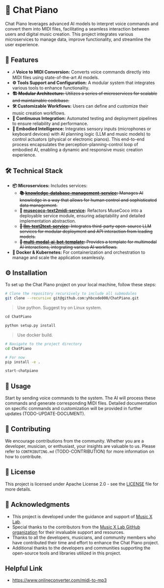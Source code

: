 # 🎹 Chat Piano

Chat Piano leverages advanced AI models to interpret voice commands and convert them into MIDI files, facilitating a seamless interaction between users and digital music creation. This project integrates various microservices to manage data, improve functionality, and streamline the user experience.

## 🌟 Features

- **🎶 Voice to MIDI Conversion:** Converts voice commands directly into MIDI files using state-of-the-art AI models.
- **⚙️ Tools Support and Configuration:** A modular system that integrates various tools to enhance functionality.
- ~~**🏗️ Modular Architecture:** Utilizes a series of microservices for scalable and maintainable codebase.~~
- **🛠️ Customizable Workflows:** Users can define and customize their music creation workflows.
- **🔄 Continuous Integration:** Automated testing and deployment pipelines to ensure reliability and performance.
- **🎹 Embodied Intelligence:** Integrates sensory inputs (microphones or keyboard devices) with AI planning logic (LLM and music models) to control actuators (physical or electronic pianos). This end-to-end process encapsulates the perception-planning-control loop of embodied AI, enabling a dynamic and responsive music creation experience.


## 🛠️ Technical Stack

- **📦 Microservices:** Includes services:
  - ~~**📚 [knowledge-database-management-service](https://github.com/yhbcode000/knowledge-database-management-service):** Manages AI knowledge in a way that allows for human control and sophisticated data management.~~
  - **🎵 [musecoco-text2midi-service](https://github.com/yhbcode000/musecoco-text2midi-service):** Refactors MuseCoco into a deployable service module, ensuring adaptability and detailed implementation abstraction.
  - ~~**💬 [llm-text2text-service](https://github.com/yhbcode000/llm-text2text-service):** Integrates third-party open-source LLM services for modular deployment and API interaction from leading models.~~
  - ~~**🤖 [multi-modal-ai-bot-template](https://github.com/yhbcode000/multi-modal-ai-bot-template):** Provides a template for multimodal AI interactions, integrating various AI workflows.~~
- **🐳 Docker & Kubernetes:** For containerization and orchestration to manage and scale the application seamlessly.

## ⚙️ Installation

To set up the Chat Piano project on your local machine, follow these steps:

```bash
# Clone the repository recursively to include all submodules
git clone --recursive git@github.com:yhbcode000/ChatPiano.git
```

> Use python. Suggest try on Linux system.

```python
cd ChatPiano

python setup.py install
```

> Use docker build.

```bash
# Navigate to the project directory
cd ChatPiano

# For now
pip install -e .

start-chatpiano
```
<!-- 
```bash
# Build the Docker container
docker build -t chat-piano .

# Run the Docker container
docker run -d --name chat-piano-instance chat-piano
```

> 📝 **Note:** The Docker image for Chat Piano is quite large due to its comprehensive set of dependencies. To simplify installation and avoid lengthy build times, we recommend pulling the image directly from our cloud repository.

For a quicker setup using Docker, follow these steps:

```bash
# Pull the image from Docker Hub
docker pull TODO-TO-BE-ANNOUNCED

# Create a container from the image
docker run -d --name chat-piano-instance TODO-TO-BE-ANNOUNCED

# Initialize the Docker service (if necessary)
docker service create --name chat-piano-service TODO-TO-BE-ANNOUNCED
``` -->

## 📖 Usage

Start by sending voice commands to the system. The AI will process these commands and generate corresponding MIDI files. Detailed documentation on specific commands and customization will be provided in further updates (TODO-UPDATE-DOCUMENT).

## 🤝 Contributing

We encourage contributions from the community. Whether you are a developer, musician, or enthusiast, your insights are valuable to us. Please refer to `CONTRIBUTING.md` (TODO-CONTRIBUTION) for more information on how to contribute.

## 📜 License

This project is licensed under Apache License 2.0 - see the [LICENSE](LICENSE) file for more details.

## 🙏 Acknowledgments

- This project is developed under the guidance and support of [Music X Lab](http://www.musicxlab.com/). 
- Special thanks to the contributors from the [Music X Lab GitHub organization](https://github.com/music-x-lab) for their invaluable support and resources.
- Thanks to all the developers, musicians, and community members who have contributed their time and effort to enhance the Chat Piano project.
- Additional thanks to the developers and communities supporting the open-source tools and libraries utilized in this project.

## Helpful Link

- https://www.onlineconverter.com/midi-to-mp3
